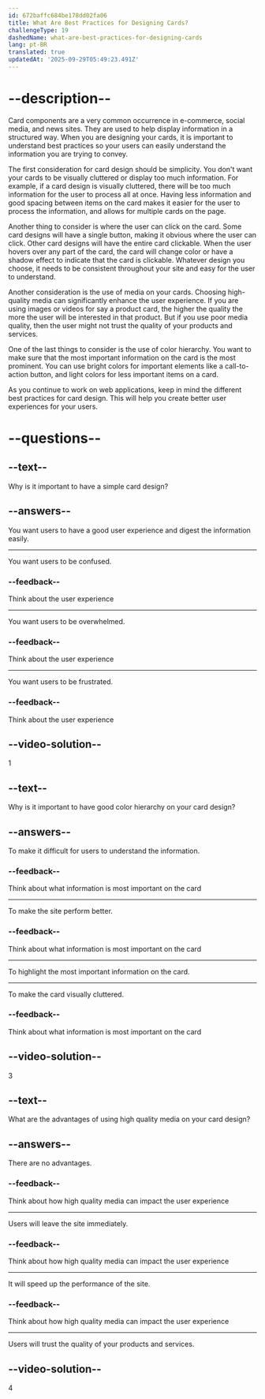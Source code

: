 ```yaml
---
id: 672baffc684be178dd02fa06
title: What Are Best Practices for Designing Cards?
challengeType: 19
dashedName: what-are-best-practices-for-designing-cards
lang: pt-BR
translated: true
updatedAt: '2025-09-29T05:49:23.491Z'
---
```


# --description--

Card components are a very common occurrence in e-commerce, social media, and news sites. They are used to help display information in a structured way. When you are designing your cards, it is important to understand best practices so your users can easily understand the information you are trying to convey.

The first consideration for card design should be simplicity. You don't want your cards to be visually cluttered or display too much information. For example, if a card design is visually cluttered, there will be too much information for the user to process all at once. Having less information and good spacing between items on the card makes it easier for the user to process the information, and allows for multiple cards on the page.

Another thing to consider is where the user can click on the card. Some card designs will have a single button, making it obvious where the user can click. Other card designs will have the entire card clickable. When the user hovers over any part of the card, the card will change color or have a shadow effect to indicate that the card is clickable. Whatever design you choose, it needs to be consistent throughout your site and easy for the user to understand. 

Another consideration is the use of media on your cards. Choosing high-quality media can significantly enhance the user experience. If you are using images or videos for say a product card, the higher the quality the more the user will be interested in that product. But if you use poor media quality, then the user might not trust the quality of your products and services. 

One of the last things to consider is the use of color hierarchy. You want to make sure that the most important information on the card is the most prominent. You can use bright colors for important elements like a call-to-action button, and light colors for less important items on a card.

As you continue to work on web applications, keep in mind the different best practices for card design. This will help you create better user experiences for your users.

# --questions--

## --text--

Why is it important to have a simple card design?

## --answers--

You want users to have a good user experience and digest the information easily.

---

You want users to be confused.

### --feedback--

Think about the user experience

---

You want users to be overwhelmed.

### --feedback--

Think about the user experience

---

You want users to be frustrated.

### --feedback--

Think about the user experience

## --video-solution--

1

## --text--

Why is it important to have good color hierarchy on your card design?

## --answers--

To make it difficult for users to understand the information.

### --feedback--

Think about what information is most important on the card

---

To make the site perform better.

### --feedback--

Think about what information is most important on the card

---

To highlight the most important information on the card.

---

To make the card visually cluttered.

### --feedback--

Think about what information is most important on the card

## --video-solution--

3

## --text--

What are the advantages of using high quality media on your card design?

## --answers--

There are no advantages.

### --feedback--

Think about how high quality media can impact the user experience

---

Users will leave the site immediately.

### --feedback--

Think about how high quality media can impact the user experience

---

It will speed up the performance of the site.

### --feedback--

Think about how high quality media can impact the user experience

---

Users will trust the quality of your products and services.

## --video-solution--

4
